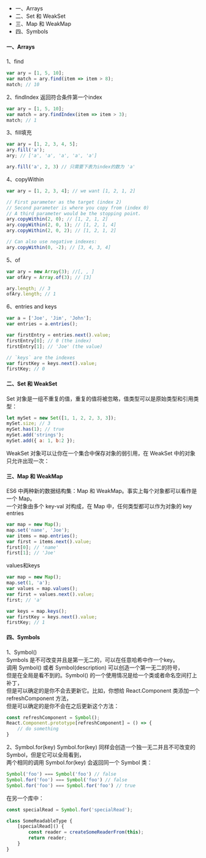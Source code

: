 * 一、Arrays
* 二、Set 和 WeakSet
* 三、Map 和 WeakMap
* 四、Symbols

#### 一、Arrays
1、find
```javascript
var ary = [1, 5, 10];
var match = ary.find(item => item > 8);
match; // 10
```
2、findIndex
返回符合条件第一个index
```javascript
var ary = [1, 5, 10];
var match = ary.findIndex(item => item > 3);
match; // 1
```
3、fill填充
```javascript
var ary = [1, 2, 3, 4, 5];
ary.fill('a');
ary; // ['a', 'a', 'a', 'a', 'a']

ary.fill('a', 2, 3) // 只需要下表为index的数为 'a'
```
4、copyWithin
```javascript
var ary = [1, 2, 3, 4]; // we want [1, 2, 1, 2]

// First parameter as the target (index 2)
// Second parameter is where you copy from (index 0)
// A third parameter would be the stopping point.
ary.copyWithin(2, 0); // [1, 2, 1, 2]
ary.copyWithin(2, 0, 1); // [1, 2, 1, 4]
ary.copyWithin(2, 0, 2); // [1, 2, 1, 2]

// Can also use negative indexes:
ary.copyWithin(0, -2); // [3, 4, 3, 4]
```
5、of
```javascript
var ary = new Array(3); //[, , ]
var ofAry = Array.of(3); // [3]

ary.length; // 3
ofAry.length; // 1
```
6、entries and keys
```javascript
var a = ['Joe', 'Jim', 'John'];
var entries = a.entries();

var firstEntry = entries.next().value;
firstEntry[0]; // 0 (the index)
firstEntry[1]; // 'Joe' (the value)

// `keys` are the indexes
var firstKey = keys.next().value;
firstKey; // 0
```
#### 二、Set 和 WeakSet
Set 对象是一组不重复的值，重复的值将被忽略，值类型可以是原始类型和引用类型：
```javascript
let mySet = new Set([1, 1, 2, 2, 3, 3]);
mySet.size; // 3
mySet.has(1); // true
mySet.add('strings');
mySet.add({ a: 1, b:2 });
```
WeakSet 对象可以让你在一个集合中保存对象的弱引用，在 WeakSet 中的对象只允许出现一次：


#### 三、Map 和 WeakMap
ES6 中两种新的数据结构集：Map 和 WeakMap。事实上每个对象都可以看作是一个 Map。<br/>
一个对象由多个 key-val 对构成，在 Map 中，任何类型都可以作为对象的 key <br/>
entries
```javascript
var map = new Map();
map.set('name', 'Joe');
var items = map.entries();
var first = items.next().value;
first[0]; // 'name'
first[1]; // 'Joe'
```
values和keys
```javascript
var map = new Map();
map.set(1, 'a');
var values = map.values();
var first = values.next().value;
first; // 'a'

var keys = map.keys();
var firstKey = keys.next().value;
firstKey; // 1
```

#### 四、Symbols
1、Symbol() <br/>
Symbols 是不可改变并且是第一无二的，可以在任意哈希中作一个key。<br/>
调用 Symbol() 或者 Symbol(description) 可以创造一个第一无二的符号，<br/>
但是在全局是看不到的。Symbol() 的一个使用情况是给一个类或者命名空间打上补丁，<br/>
但是可以确定的是你不会去更新它。比如，你想给 React.Component 类添加一个 refreshComponent 方法，<br/>
但是可以确定的是你不会在之后更新这个方法：
```javascript
const refreshComponent = Symbol();
React.Component.prototype[refreshComponent] = () => {
    // do something
}
```
2、Symbol.for(key)
Symbol.for(key) 同样会创造一个独一无二并且不可改变的 Symbol，但是它可以全局看到，<br/>
两个相同的调用 Symbol.for(key) 会返回同一个 Symbol 类：
```javascript
Symbol('foo') === Symbol('foo') // false
Symbol.for('foo') === Symbol('foo') // false
Symbol.for('foo') === Symbol.for('foo') // true
```
在另一个库中：
```javascript
const specialRead = Symbol.for('specialRead');

class SomeReadableType {
    [specialRead]() {
        const reader = createSomeReaderFrom(this);
        return reader;
    }
}
```

